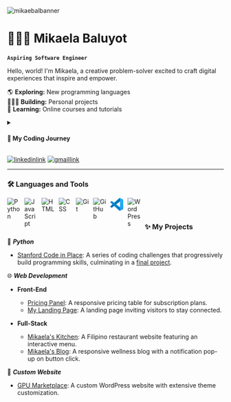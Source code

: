 ![mikaebalbanner](https://github.com/user-attachments/assets/02a7c2e4-fc7b-4eca-9d0e-41782f04e5ac)

# 👩🏻‍💻 Mikaela Baluyot

**`Aspiring Software Engineer`**

Hello, world! I'm Mikaela, a creative problem-solver excited to craft digital experiences that inspire and empower.

🌎 **Exploring:** New programming languages<br>
👷🏻‍♀️ **Building:** Personal projects<br>
🧠  **Learning:** Online courses and tutorials

<details>
 <summary><h4>🚀 My Coding Journey</h4></summary>
   I unknowingly dabbled in coding while customizing my MySpace page way back when. Later in life, I discovered my passion through Stanford's Code in Place. Now, I’m focused on building dynamic full-stack applications and constantly learning new skills. Join me on my journey in tech!
</details>


 <p align="left">
      <a href="https://www.linkedin.com/in/mikaelabaluyot/">
         <img alt="linkedinlink" title="Let's Connect!" src="https://img.shields.io/badge/LinkedIn-0077B5?style=for-the-badge&logo=linkedin&logoColor=white"/></a> 
       <a href="mailto:codermikaela@gmail.com">
         <img alt="gmaillink" title="Email Me!" src="https://img.shields.io/badge/Gmail-D14836?style=for-the-badge&logo=gmail&logoColor=white"/></a> 
     
---

### 🛠️ Languages and Tools

<img align="left" alt="Python" title="Python" width="30px" style="padding-right:10px; margin-bottom: 20px;" src="https://cdn.jsdelivr.net/gh/devicons/devicon/icons/python/python-plain.svg" />
<img align="left" alt="JavaScript" title="JavaScript" width="30px" style="padding-right:10px; margin-bottom: 20px;" src="https://cdn.jsdelivr.net/gh/devicons/devicon/icons/javascript/javascript-plain.svg" />
<img align="left" alt="HTML" title="HTML" width="30px" style="padding-right:10px; margin-bottom: 20px;" src="https://cdn.jsdelivr.net/gh/devicons/devicon/icons/html5/html5-plain.svg" />
<img align="left" alt="CSS" title="CSS" width="30px" style="padding-right:10px; margin-bottom: 20px;" src="https://cdn.jsdelivr.net/gh/devicons/devicon/icons/css3/css3-plain.svg" />
<img align="left" alt="Git" title="Git" width="30px" style="padding-right:10px; margin-bottom: 20px;" src="https://cdn.jsdelivr.net/gh/devicons/devicon/icons/git/git-original.svg" />
<img align="left" alt="GitHub" title="GitHub" width="30px" style="padding-right:10px; margin-bottom: 20px;" src="https://cdn.jsdelivr.net/gh/devicons/devicon/icons/github/github-original.svg" />
<img align="left" alt="VSCode" title="VS Code" width="30px" style="padding-right:10px; margin-bottom: 20px;" src="https://raw.githubusercontent.com/devicons/devicon/master/icons/vscode/vscode-original.svg" />
<img align="left" alt="WordPress" title="WordPress" width="30px" style="padding-right:10px; margin-bottom: 20px;" src="https://img.icons8.com/?size=100&id=v9uZbuVoWleB&format=png&color=000000" />
<br />

#

### ✨ My Projects

🐍 ***Python***

- [Stanford Code in Place](https://github.com/mikaebal/stanford/blob/main/README.md): A series of coding challenges that progressively build programming skills, culminating in a [final project](https://github.com/mikaebal/stanford/tree/main/Week7-Final-Project).
 
🌐 ***Web Development***

  - **Front-End**
    - [Pricing Panel](https://github.com/mikaebal/price-table-project): A responsive pricing table for subscription plans.
    - [My Landing Page](https://github.com/mikaebal/landing-page): A landing page inviting visitors to stay connected.
   
  - **Full-Stack**
    - [Mikaela's Kitchen](https://github.com/mikaebal/restaurant-website): A Filipino restaurant website featuring an interactive menu.
    - [Mikaela's Blog](https://dash.generalassemb.ly/mikaebal/build-your-own-blog-theme): A responsive wellness blog with a notification pop-up on button click.
  
🎨 ***Custom Website***

  - [GPU Marketplace](https://github.com/mikaebal/gpu-marketplace): A custom WordPress website with extensive theme customization.
